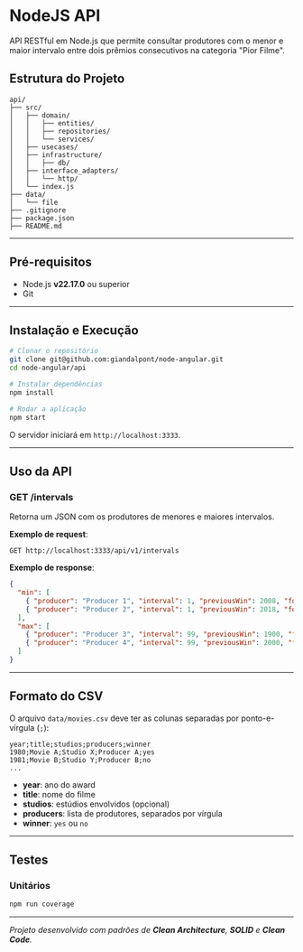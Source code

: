 # NodeJS API

API RESTful em Node.js que permite consultar produtores com o menor e maior intervalo entre dois prêmios consecutivos na categoria "Pior Filme".

## Estrutura do Projeto

```
api/
├── src/
│   ├── domain/
│   │   ├── entities/
│   │   ├── repositories/
│   │   └── services/
│   ├── usecases/
│   ├── infrastructure/
│   │   ├── db/
│   ├── interface_adapters/
│   │   └── http/
│   └── index.js
├── data/
│   └── file
├── .gitignore
├── package.json
├── README.md
```

---

## Pré-requisitos

* Node.js **v22.17.0** ou superior
* Git
---

## Instalação e Execução

```bash
# Clonar o repositório
git clone git@github.com:giandalpont/node-angular.git
cd node-angular/api

# Instalar dependências
npm install

# Rodar a aplicação
npm start
```

O servidor iniciará em `http://localhost:3333`.

---

## Uso da API

### GET /intervals

Retorna um JSON com os produtores de menores e maiores intervalos.

**Exemplo de request**:

```http
GET http://localhost:3333/api/v1/intervals
```

**Exemplo de response**:

```json
{
  "min": [
    { "producer": "Producer 1", "interval": 1, "previousWin": 2008, "followingWin": 2009 },
    { "producer": "Producer 2", "interval": 1, "previousWin": 2018, "followingWin": 2019 }
  ],
  "max": [
    { "producer": "Producer 3", "interval": 99, "previousWin": 1900, "followingWin": 1999 },
    { "producer": "Producer 4", "interval": 99, "previousWin": 2000, "followingWin": 2099 }
  ]
}
```

---

## Formato do CSV

O arquivo `data/movies.csv` deve ter as colunas separadas por ponto-e-vírgula (`;`):

```
year;title;studios;producers;winner
1980;Movie A;Studio X;Producer A;yes
1981;Movie B;Studio Y;Producer B;no
...
```

* **year**: ano do award
* **title**: nome do filme
* **studios**: estúdios envolvidos (opcional)
* **producers**: lista de produtores, separados por vírgula
* **winner**: `yes` ou `no`

---

## Testes

### Unitários

```bash
npm run coverage
```

---

*Projeto desenvolvido com padrões de **Clean Architecture**, **SOLID** e **Clean Code**.*
